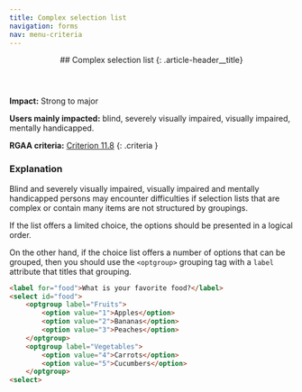```yaml
---
title: Complex selection list
navigation: forms
nav: menu-criteria
---
```


<header>
## Complex selection list
{: .article-header__title}
</header>

**Impact:** Strong to major

**Users mainly impacted:** blind, severely visually impaired, visually impaired, mentally handicapped.

**RGAA criteria:** [Criterion 11.8](https://www.numerique.gouv.fr/publications/rgaa-accessibilite/methode/criteres/#crit-11-8)
{: .criteria }

### Explanation

Blind and severely visually impaired, visually impaired and mentally handicapped persons may encounter difficulties if selection lists that are complex or contain many items are not structured by groupings.

If the list offers a limited choice, the options should be presented in a logical order.

On the other hand, if the choice list offers a number of options that can be grouped, then you should use the `<optgroup>` grouping tag with a `label` attribute that titles that grouping.

```html
<label for="food">What is your favorite food?</label>
<select id="food">
    <optgroup label="Fruits">
        <option value="1">Apples</option>
        <option value="2">Bananas</option>
        <option value="3">Peaches</option>
    </optgroup>
    <optgroup label="Vegetables">
        <option value="4">Carrots</option>
        <option value="5">Cucumbers</option>
    </optgroup>
<select>
```
